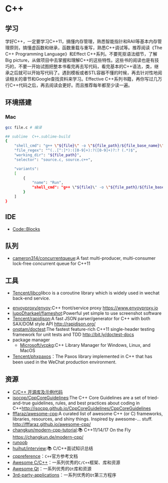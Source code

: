 # C++

## 学习

学好C++，一定要学习C++11，搞懂内存管理，熟悉智能指针和RAII等基本内存管理原则，搞懂虚函数和继承，函数重载与重写，熟悉C++调试等。推荐阅读《The C++ Programming Language》和Effect C++系列。不要死抠语法细节，了解Big picture，从做项目中去掌握和理解C++的这些特性。这些书的阅读也是有技巧的，不要一开始试图把整本书看完再去写代码，看完基本的C++语法，类，继承之后就可以开始写代码了。遇到模板或者STL容器不懂的时候，再去针对性地阅读相关的章节和Google查找资料来学习。Effective C++系列书籍，再你写过几万行C++代码之后，再去阅读会更好。而且推荐每年都至少读一遍。

## 环境搭建

### Mac

```sh
gcc file.c # 编译

## sublime  C++.sublime-build
{
    "shell_cmd": "g++ \"${file}\" -o \"${file_path}/${file_base_name}\"",
    "file_regex": "^(..[^:]*):([0-9]+):?([0-9]+)?:? (.*)$",
    "working_dir": "${file_path}",
    "selector": "source.c, source.c++",

    "variants":
    [
        {
            "name": "Run",
            "shell_cmd": "g++ \"${file}\" -o \"${file_path}/${file_base_name}\" && \"${file_path}/${file_base_name}\""
        }
    ]
}
```

## IDE

* [Code::Blocks](http://www.codeblocks.org)

## 队列

* [cameron314/concurrentqueue](https://github.com/cameron314/concurrentqueue):A fast multi-producer, multi-consumer lock-free concurrent queue for C++11

## 工具

- [Tencent/libco](https://github.com/Tencent/libco)libco is a coroutine library which is widely used in wechat back-end service.
* [envoyproxy/envoy](https://github.com/envoyproxy/envoy):C++ front/service proxy https://www.envoyproxy.io
* [lupoDharkael/flameshot](https://github.com/lupoDharkael/flameshot):Powerful yet simple to use screenshot software
* [Tencent/rapidjson](https://github.com/Tencent/rapidjson):A fast JSON parser/generator for C++ with both SAX/DOM style API http://rapidjson.org/
* [onqtam/doctest](https://github.com/onqtam/doctest):The fastest feature-rich C++11 single-header testing framework for unit tests and TDD http://bit.ly/doctest-docs
* package manager
    - [Microsoft/vcpkg](https://github.com/Microsoft/vcpkg):C++ Library Manager for Windows, Linux, and MacOS
* [Tencent/phxpaxos](https://github.com/Tencent/phxpaxos)：The Paxos library implemented in C++ that has been used in the WeChat production environment.

## 资源

* [C/C++ 开源库及示例代码](https://github.com/programthink/opensource/blob/master/libs/cpp.wiki)
* [isocpp/CppCoreGuidelines](https://github.com/isocpp/CppCoreGuidelines):The C++ Core Guidelines are a set of tried-and-true guidelines, rules, and best practices about coding in C++http://isocpp.github.io/CppCoreGuidelines/CppCoreGuidelines
* [fffaraz/awesome-cpp](https://github.com/fffaraz/awesome-cpp):A curated list of awesome C++ (or C) frameworks, libraries, resources, and shiny things. Inspired by awesome-... stuff. http://fffaraz.github.io/awesome-cpp/
* [changkun/modern-cpp-tutorial](https://github.com/changkun/modern-cpp-tutorial):📚 C++11/14/17 On the Fly https://changkun.de/modern-cpp/
* [runoob](http://www.runoob.com/cplusplus/cpp-tutorial.html)
* [huihut/interview](https://github.com/huihut/interview):📚 C/C++面试知识总结
* [cppreference](http://en.cppreference.com/book/)：`C++`官方参考文档
* [Awesome C/C++](https://fffaraz.github.io/awesome-cpp/)：一系列优秀的`C/C++`框架、库和资源
* [Awesome Qt](https://github.com/fffaraz/awesome-qt)：一系列优秀的`Qt`库和资源
* [3rd-party-applications](https://github.com/Razor-qt/razor-qt/wiki/3rd-party-applications)：一系列优秀的`Qt`第三方程序

